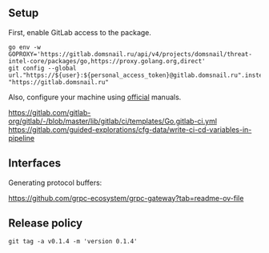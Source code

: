 ## Setup

First, enable GitLab access to the package.

```shell
go env -w GOPROXY='https://gitlab.domsnail.ru/api/v4/projects/domsnail/threat-intel-core/packages/go,https://proxy.golang.org,direct'
git config --global url."https://${user}:${personal_access_token}@gitlab.domsnail.ru".insteadOf "https://gitlab.domsnail.ru"
```

Also, configure your machine using [official](https://docs.gitlab.com/ee/user/project/use_project_as_go_package.html)
manuals.

https://gitlab.com/gitlab-org/gitlab/-/blob/master/lib/gitlab/ci/templates/Go.gitlab-ci.yml
https://gitlab.com/guided-explorations/cfg-data/write-ci-cd-variables-in-pipeline

## Interfaces

Generating protocol buffers:

https://github.com/grpc-ecosystem/grpc-gateway?tab=readme-ov-file

## Release policy

```shell
git tag -a v0.1.4 -m 'version 0.1.4'
```